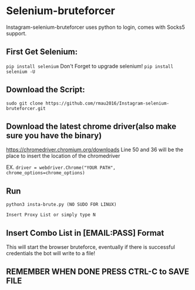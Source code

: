 # Selenium-bruteforcer
Instagram-selenium-bruteforcer uses python to login, comes with Socks5 support.

## First Get Selenium:
```pip install selenium```
Don't Forget to upgrade selenium!
```pip install selenium -U```
## Download the Script:
``` sudo git clone https://github.com/rmau2016/Instagram-selenium-bruteforcer.git ```
## Download the latest chrome driver(also make sure you have the binary)
https://chromedriver.chromium.org/downloads
Line 50 and 36 will be the place to insert the location of the chromedriver

EX. ```driver = webdriver.Chrome("YOUR PATH", chrome_options=chrome_options)```

## Run 
```python3 insta-brute.py (NO SUDO FOR LINUX)```

```Insert Proxy List or simply type N```

## Insert Combo List in [EMAIL:PASS] Format

This will start the browser bruteforce, eventually if there is successful credentials the bot will write to a file!

## REMEMBER WHEN DONE PRESS CTRL-C to SAVE FILE 






